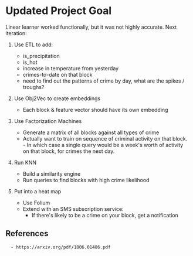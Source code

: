 # Updated Project Goal

Linear learner worked functionally, but it was not highly accurate. Next iteration:

1. Use ETL to add:
      - is_precipitation 
      - is_hot
      - increase in temperature from yesterday
      - crimes-to-date on that block 
      - need to find out the patterns of crime by day, what are the spikes / troughs?

2. Use Obj2Vec to create embeddings
      - Each block & feature vector should have its own embedding

3. Use Factorization Machines
      - Generate a matrix of all blocks against all types of crime
      - Actually want to train on sequence of criminal activity on that block. 
            - In which case a single query would be a week's worth of activity on that block, for crimes the next day. 

4. Run KNN
      - Build a similarity engine 
      - Run queries to find blocks with high crime likelihood

5. Put into a heat map 
      - Use Folium
      - Extend with an SMS subscription service:
        - If there's likely to be a crime on your block, get a notification

## References
      - https://arxiv.org/pdf/1806.01486.pdf 

